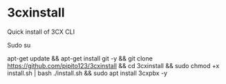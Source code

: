 # 3cxinstall
Quick install of 3CX CLI

Sudo su 


apt-get update && apt-get install git -y && git clone https://github.com/pipito123/3cxinstall && cd 3cxinstall && sudo chmod +x install.sh | bash ./install.sh && sudo apt install 3cxpbx -y


